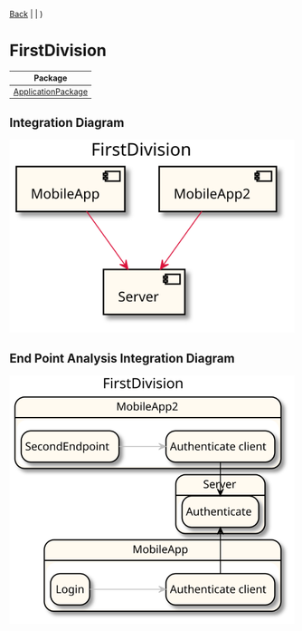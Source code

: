 

 [Back](../README.md) |  | )
# FirstDivision

| Package |
----|
[ApplicationPackage](ApplicationPackage/README.md)|

## Integration Diagram
<img src="integration.svg">

## End Point Analysis Integration Diagram
<img src="integrationepa.svg">

